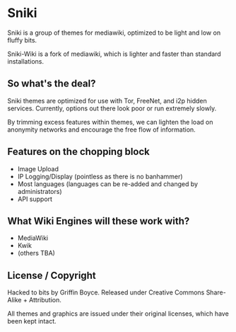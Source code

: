 # Sniki 

Sniki is a group of themes for mediawiki, optimized to be light and low on fluffy bits.  

Sniki-Wiki is a fork of mediawiki, which is lighter and faster than standard installations.

## So what's the deal?

Sniki themes are optimized for use with Tor, FreeNet, and i2p hidden services.  Currently, options out there look poor or run extremely slowly.  

By trimming excess features within themes, we can lighten the load on anonymity networks and encourage the free flow of information.

## Features on the chopping block

* Image Upload
* IP Logging/Display (pointless as there is no banhammer)
* Most languages (languages can be re-added and changed by administrators)
* API support

## What Wiki Engines will these work with?
* MediaWiki
* Kwik
* (others TBA)

## License / Copyright

Hacked to bits by Griffin Boyce. Released under Creative Commons Share-Alike + Attribution.

All themes and graphics are issued under their original licenses, which have been kept intact.
